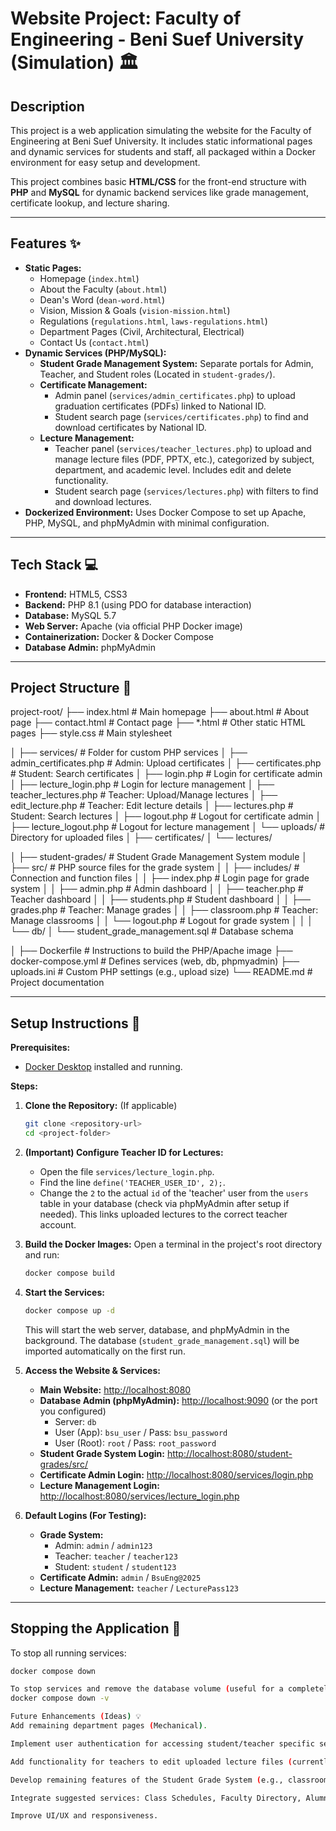 # Website Project: Faculty of Engineering - Beni Suef University (Simulation) 🏛️

## Description

This project is a web application simulating the website for the Faculty of Engineering at Beni Suef University. It includes static informational pages and dynamic services for students and staff, all packaged within a Docker environment for easy setup and development.

This project combines basic **HTML/CSS** for the front-end structure with **PHP** and **MySQL** for dynamic backend services like grade management, certificate lookup, and lecture sharing.

---

## Features ✨

* **Static Pages:**
    * Homepage (`index.html`)
    * About the Faculty (`about.html`)
    * Dean's Word (`dean-word.html`)
    * Vision, Mission & Goals (`vision-mission.html`)
    * Regulations (`regulations.html`, `laws-regulations.html`)
    * Department Pages (Civil, Architectural, Electrical)
    * Contact Us (`contact.html`)
* **Dynamic Services (PHP/MySQL):**
    * **Student Grade Management System:** Separate portals for Admin, Teacher, and Student roles (Located in `student-grades/`).
    * **Certificate Management:**
        * Admin panel (`services/admin_certificates.php`) to upload graduation certificates (PDFs) linked to National ID.
        * Student search page (`services/certificates.php`) to find and download certificates by National ID.
    * **Lecture Management:**
        * Teacher panel (`services/teacher_lectures.php`) to upload and manage lecture files (PDF, PPTX, etc.), categorized by subject, department, and academic level. Includes edit and delete functionality.
        * Student search page (`services/lectures.php`) with filters to find and download lectures.
* **Dockerized Environment:** Uses Docker Compose to set up Apache, PHP, MySQL, and phpMyAdmin with minimal configuration.

---

## Tech Stack 💻

* **Frontend:** HTML5, CSS3
* **Backend:** PHP 8.1 (using PDO for database interaction)
* **Database:** MySQL 5.7
* **Web Server:** Apache (via official PHP Docker image)
* **Containerization:** Docker & Docker Compose
* **Database Admin:** phpMyAdmin

---

## Project Structure 📁
project-root/
├── index.html                       # Main homepage
├── about.html                       # About page
├── contact.html                     # Contact page
├── *.html                           # Other static HTML pages
├── style.css                        # Main stylesheet

│
├── services/                        # Folder for custom PHP services
│   ├── admin_certificates.php        # Admin: Upload certificates
│   ├── certificates.php              # Student: Search certificates
│   ├── login.php                     # Login for certificate admin
│   ├── lecture_login.php             # Login for lecture management
│   ├── teacher_lectures.php          # Teacher: Upload/Manage lectures
│   ├── edit_lecture.php              # Teacher: Edit lecture details
│   ├── lectures.php                  # Student: Search lectures
│   ├── logout.php                    # Logout for certificate admin
│   ├── lecture_logout.php            # Logout for lecture management
│   └── uploads/                      # Directory for uploaded files
│       ├── certificates/
│       └── lectures/

│
├── student-grades/                  # Student Grade Management System module
│   ├── src/                         # PHP source files for the grade system
│   │   ├── includes/                # Connection and function files
│   │   ├── index.php                # Login page for grade system
│   │   ├── admin.php                # Admin dashboard
│   │   ├── teacher.php              # Teacher dashboard
│   │   ├── students.php             # Student dashboard
│   │   ├── grades.php               # Teacher: Manage grades
│   │   ├── classroom.php            # Teacher: Manage classrooms
│   │   └── logout.php               # Logout for grade system
│   │
│   └── db/
│       └── student_grade_management.sql   # Database schema

│
├── Dockerfile                      # Instructions to build the PHP/Apache image
├── docker-compose.yml              # Defines services (web, db, phpmyadmin)
├── uploads.ini                     # Custom PHP settings (e.g., upload size)
└── README.md                       # Project documentation

---

## Setup Instructions 🚀

**Prerequisites:**
* [Docker Desktop](https://www.docker.com/products/docker-desktop/) installed and running.

**Steps:**

1.  **Clone the Repository:** (If applicable)
    ```bash
    git clone <repository-url>
    cd <project-folder>
    ```
2.  **(Important) Configure Teacher ID for Lectures:**
    * Open the file `services/lecture_login.php`.
    * Find the line `define('TEACHER_USER_ID', 2);`.
    * Change the `2` to the actual `id` of the 'teacher' user from the `users` table in your database (check via phpMyAdmin after setup if needed). This links uploaded lectures to the correct teacher account.
3.  **Build the Docker Images:** Open a terminal in the project's root directory and run:
    ```bash
    docker compose build
    ```
4.  **Start the Services:**
    ```bash
    docker compose up -d
    ```
    This will start the web server, database, and phpMyAdmin in the background. The database (`student_grade_management.sql`) will be imported automatically on the first run.
5.  **Access the Website & Services:**
    * **Main Website:** [http://localhost:8080](http://localhost:8080)
    * **Database Admin (phpMyAdmin):** [http://localhost:9090](http://localhost:9090) (or the port you configured)
        * Server: `db`
        * User (App): `bsu_user` / Pass: `bsu_password`
        * User (Root): `root` / Pass: `root_password`
    * **Student Grade System Login:** [http://localhost:8080/student-grades/src/](http://localhost:8080/student-grades/src/)
    * **Certificate Admin Login:** [http://localhost:8080/services/login.php](http://localhost:8080/services/login.php)
    * **Lecture Management Login:** [http://localhost:8080/services/lecture_login.php](http://localhost:8080/services/lecture_login.php)

6.  **Default Logins (For Testing):**
    * **Grade System:**
        * Admin: `admin` / `admin123`
        * Teacher: `teacher` / `teacher123`
        * Student: `student` / `student123`
    * **Certificate Admin:** `admin` / `BsuEng@2025`
    * **Lecture Management:** `teacher` / `LecturePass123`

---

## Stopping the Application 🛑

To stop all running services:
```bash
docker compose down

To stop services and remove the database volume (useful for a completely fresh start):
docker compose down -v

Future Enhancements (Ideas) 💡
Add remaining department pages (Mechanical).

Implement user authentication for accessing student/teacher specific sections of the main site (beyond the separate service logins).

Add functionality for teachers to edit uploaded lecture files (currently only details can be edited).

Develop remaining features of the Student Grade System (e.g., classroom management details).

Integrate suggested services: Class Schedules, Faculty Directory, Alumni Portal, Complaint System.

Improve UI/UX and responsiveness.
